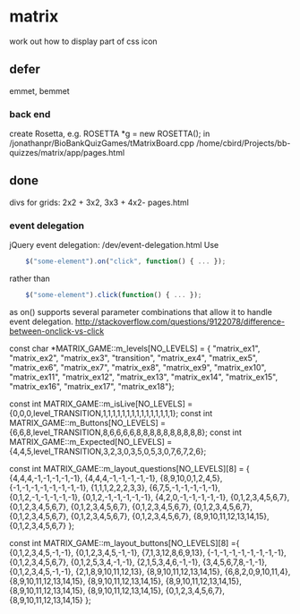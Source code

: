 # matrix

work out how to display part of css icon



## defer

emmet, bemmet

### back end

create Rosetta, e.g. ROSETTA *g = new ROSETTA(); in /jonathanpr/BioBankQuizGames/tMatrixBoard.cpp
/home/cbird/Projects/bb-quizzes/matrix/app/pages.html

## done

divs for grids: 2x2 + 3x2,  3x3 + 4x2- pages.html

### event delegation

jQuery event delegation: /dev/event-delegation.html
Use 

```js
    $("some-element").on("click", function() { ... });
```

rather than 

```js
    $("some-element").click(function() { ... });
```

as on() supports several parameter combinations that allow it to handle event delegation.
http://stackoverflow.com/questions/9122078/difference-between-onclick-vs-click


const char *MATRIX_GAME::m_levels[NO_LEVELS] = {
            "matrix_ex1", "matrix_ex2", "matrix_ex3", "transition", "matrix_ex4", "matrix_ex5", "matrix_ex6", "matrix_ex7", "matrix_ex8", "matrix_ex9", "matrix_ex10", "matrix_ex11", "matrix_ex12", "matrix_ex13", "matrix_ex14", "matrix_ex15", "matrix_ex16", "matrix_ex17", "matrix_ex18"};

const int MATRIX_GAME::m_isLive[NO_LEVELS] = {0,0,0,level_TRANSITION,1,1,1,1,1,1,1,1,1,1,1,1,1,1,1};
const int MATRIX_GAME::m_Buttons[NO_LEVELS] = {6,6,8,level_TRANSITION,8,6,6,6,6,8,8,8,8,8,8,8,8,8,8};
const int MATRIX_GAME::m_Expected[NO_LEVELS] ={4,4,5,level_TRANSITION,3,2,3,0,3,5,0,5,3,0,7,6,7,2,6};

const int MATRIX_GAME::m_layout_questions[NO_LEVELS][8] = {
                                                    {4,4,4,-1,-1,-1,-1,-1},
                                                    {4,4,4,-1,-1,-1,-1,-1},
                                                    {8,9,10,0,1,2,4,5},
                                                    {-1,-1,-1,-1,-1,-1,-1,-1},
                                                    {1,1,1,2,2,2,3,3},
                                                    {6,7,5,-1,-1,-1,-1,-1},
                                                    {0,1,2,-1,-1,-1,-1,-1},
                                                    {0,1,2,-1,-1,-1,-1,-1},
                                                    {4,2,0,-1,-1,-1,-1,-1},
                                                    {0,1,2,3,4,5,6,7},
                                                    {0,1,2,3,4,5,6,7},
                                                    {0,1,2,3,4,5,6,7},
                                                    {0,1,2,3,4,5,6,7},
                                                    {0,1,2,3,4,5,6,7},
                                                    {0,1,2,3,4,5,6,7},
                                                    {0,1,2,3,4,5,6,7},
                                                    {0,1,2,3,4,5,6,7},
                                                    {8,9,10,11,12,13,14,15},
                                                    {0,1,2,3,4,5,6,7}
                                                    };


const int MATRIX_GAME::m_layout_buttons[NO_LEVELS][8] ={
                                                {0,1,2,3,4,5,-1,-1},
                                                {0,1,2,3,4,5,-1,-1},
                                                {7,1,3,12,8,6,9,13},
                                                {-1,-1,-1,-1,-1,-1,-1,-1},
                                                {0,1,2,3,4,5,6,7},
                                                {0,1,2,5,3,4,-1,-1},
                                                {2,1,5,3,4,6,-1,-1},
                                                {3,4,5,6,7,8,-1,-1},
                                                {0,1,2,3,4,5,-1,-1},
                                                {2,1,8,9,10,11,12,13},
                                                {8,9,10,11,12,13,14,15},
                                                {6,8,2,0,9,10,11,4},
                                                {8,9,10,11,12,13,14,15},
                                                {8,9,10,11,12,13,14,15},
                                                {8,9,10,11,12,13,14,15},
                                                {8,9,10,11,12,13,14,15},
                                                {8,9,10,11,12,13,14,15},
                                                {0,1,2,3,4,5,6,7},
                                                {8,9,10,11,12,13,14,15}
                                                };



